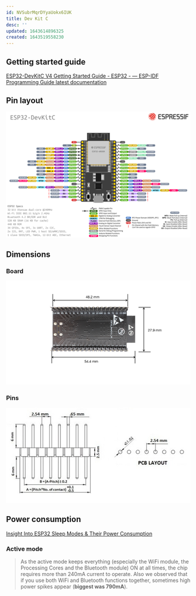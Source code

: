 ```yaml
---
id: NVSubrMqrDYyaUokx6IUK
title: Dev Kit C
desc: ''
updated: 1643614896325
created: 1643519558230
---
```



## Getting started guide

[ESP32-DevKitC V4 Getting Started Guide - ESP32 -  &mdash; ESP-IDF Programming Guide latest documentation](https://docs.espressif.com/projects/esp-idf/en/latest/esp32/hw-reference/esp32/get-started-devkitc.html)

## Pin layout

![](assets/images/2022-01-30-15-12-51.png)

## Dimensions

### Board

![](assets/images/2022-01-30-17-33-31.png)

### Pins

![](assets/images/2022-01-30-17-32-35.png)

## Power consumption

[Insight Into ESP32 Sleep Modes &amp; Their Power Consumption](https://lastminuteengineers.com/esp32-sleep-modes-power-consumption/)

### Active mode

> As the active mode keeps everything (especially the WiFi module, the Processing Cores and the Bluetooth module) ON at all times, the chip requires more than 240mA current to operate. Also we observed that if you use both WiFi and Bluetooth functions together, sometimes high power spikes appear (**biggest was 790mA**).
